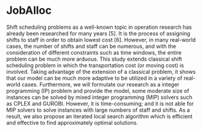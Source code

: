 # JobAlloc

Shift scheduling problems as a well-known topic in
operation research has already been researched for many
years [5]. It is the process of assigning shifts to staff in
order to obtain lowest cost [6]. However, in many real-world
cases, the number of shifts and staff can be numerous, and
with the consideration of different constraints such as time
windows, the entire problem can be much more arduous.
This study extends classical shift scheduling problem in
which the transportation cost (or moving cost) is involved.
Taking advantage of the extension of a classical problem,
it shows that our model can be much more adaptive to
be utilized in a variety of real-world cases. Furthermore,
we will formulate our research as a integer programming
(IP) problem and provide the model, some moderate size
of instances can be solved by mixed integer programming
(MIP) solvers such as CPLEX and GUROBI. However, it is
time-consuming; and it is not able for MIP solvers to solve
instances with large numbers of staff and shifts. As a result,
we also propose an iterated local search algorithm which
is efficient and effective to find approximately optimal
solutions.
